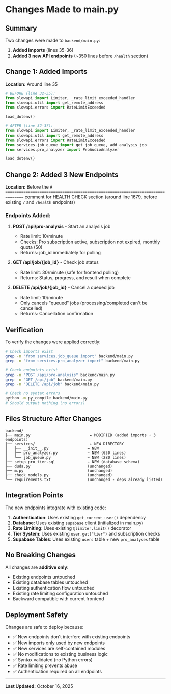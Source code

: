 # Changes Made to main.py

## Summary
Two changes were made to `backend/main.py`:

1. **Added imports** (lines 35-36)
2. **Added 3 new API endpoints** (~350 lines before `/health` section)

## Change 1: Added Imports

**Location:** Around line 35

```python
# BEFORE (line 32-35):
from slowapi import Limiter, _rate_limit_exceeded_handler
from slowapi.util import get_remote_address
from slowapi.errors import RateLimitExceeded

load_dotenv()

# AFTER (line 32-37):
from slowapi import Limiter, _rate_limit_exceeded_handler
from slowapi.util import get_remote_address
from slowapi.errors import RateLimitExceeded
from services.job_queue import get_job_queue, add_analysis_job
from services.pro_analyzer import ProAudioAnalyzer

load_dotenv()
```

## Change 2: Added 3 New Endpoints

**Location:** Before the `# ==============================================================================` comment for HEALTH CHECK section (around line 1679, before existing `/` and `/health` endpoints)

### Endpoints Added:

1. **POST /api/pro-analysis** - Start an analysis job
   - Rate limit: 10/minute
   - Checks: Pro subscription active, subscription not expired, monthly quota (50)
   - Returns: job_id immediately for polling

2. **GET /api/job/{job_id}** - Check job status
   - Rate limit: 30/minute (safe for frontend polling)
   - Returns: Status, progress, and result when complete

3. **DELETE /api/job/{job_id}** - Cancel a queued job
   - Rate limit: 10/minute
   - Only cancels "queued" jobs (processing/completed can't be cancelled)
   - Returns: Cancellation confirmation

## Verification

To verify the changes were applied correctly:

```bash
# Check imports exist
grep -n "from services.job_queue import" backend/main.py
grep -n "from services.pro_analyzer import" backend/main.py

# Check endpoints exist
grep -n "POST /api/pro-analysis" backend/main.py
grep -n "GET /api/job" backend/main.py
grep -n "DELETE /api/job" backend/main.py

# Check no syntax errors
python -m py_compile backend/main.py
# Should output nothing (no errors)
```

## Files Structure After Changes

```
backend/
├── main.py                          ← MODIFIED (added imports + 3 endpoints)
├── services/                        ← NEW DIRECTORY
│   ├── __init__.py                 ← NEW
│   ├── pro_analyzer.py             ← NEW (650 lines)
│   └── job_queue.py                ← NEW (280 lines)
├── setup_pro_tier.sql              ← NEW (database schema)
├── duda.py                         (unchanged)
├── m.py                            (unchanged)
├── check_models.py                 (unchanged)
└── requirements.txt                (unchanged - deps already listed)
```

## Integration Points

The new endpoints integrate with existing code:

1. **Authentication**: Uses existing `get_current_user()` dependency
2. **Database**: Uses existing `supabase` client (initialized in main.py)
3. **Rate Limiting**: Uses existing `@limiter.limit()` decorator
4. **Tier System**: Uses existing `user.get("tier")` and subscription checks
5. **Supabase Tables**: Uses existing `users` table + new `pro_analyses` table

## No Breaking Changes

All changes are **additive only**:
- Existing endpoints untouched
- Existing database tables untouched
- Existing authentication flow untouched
- Existing rate limiting configuration untouched
- Backward compatible with current frontend

## Deployment Safety

Changes are safe to deploy because:
- ✅ New endpoints don't interfere with existing endpoints
- ✅ New imports only used by new endpoints
- ✅ New services are self-contained modules
- ✅ No modifications to existing business logic
- ✅ Syntax validated (no Python errors)
- ✅ Rate limiting prevents abuse
- ✅ Authentication required on all endpoints

---

**Last Updated:** October 16, 2025
